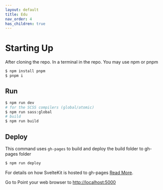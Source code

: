 ```yaml
---
layout: default
title: Edu
nav_order: 4
has_children: true
---
```


# Starting Up

After cloning the repo. In a terminal in the repo.
You may use npm or pnpm

```bash
$ npm install pnpm
$ pnpm i
```

## Run
```bash
$ npm run dev
# for the SCSS compilers (global/atomic)
$ npm run sass:global
# build
$ npm run build
```

## Deploy
This command uses `gh-pages` to build and deploy the build folder to gh-pages folder
```bash
$ npm run deploy
```

For details on how SvelteKit is hosted to gh-pages [Read More](https://svelteland.github.io/svelte-kit-blog-demo/deply-to-github/).

Go to Point your web browser to [http://localhost:5000](http://localhost:5000)